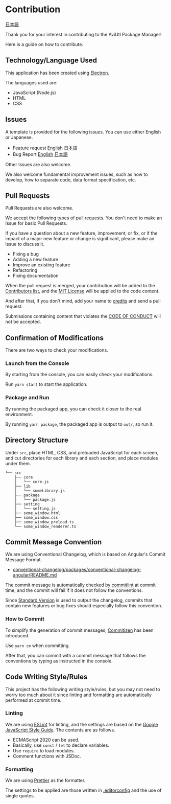 # Contribution

[日本語](./CONTRIBUTING.ja.md)

Thank you for your interest in contributing to the AviUtl Package Manager!

Here is a guide on how to contribute.

## Technology/Language Used

This application has been created using [Electron](https://www.electronjs.org/).

The languages used are:

- JavaScript (Node.js)
- HTML
- CSS

## Issues

A template is provided for the following issues. You can use either English or Japanese.

- Feature request [English](https://github.com/team-apm/apm/issues/new?labels=Feedback%3A+enhancement&template=feature_request.md) [日本語](https://github.com/team-apm/apm/issues/new?labels=Feedback%3A+enhancement&template=feature_request_ja.md)
- Bug Report [English](https://github.com/team-apm/apm/issues/new?labels=Problem%3A+bug&template=bug_report.md) [日本語](https://github.com/team-apm/apm/issues/new?labels=Problem%3A+bug&template=bug_report_ja.md)

Other Issues are also welcome.

We also welcome fundamental improvement issues, such as how to develop, how to separate code, data format specification, etc.

## Pull Requests

Pull Requests are also welcome.

We accept the following types of pull requests. You don't need to make an Issue for basic Pull Requests.

If you have a question about a new feature, improvement, or fix, or if the impact of a major new feature or change is significant, please make an Issue to discuss it.

- Fixing a bug
- Adding a new feature
- Improve an existing feature
- Refactoring
- Fixing documentation

When the pull request is merged, your contribution will be added to the [Contributors list](https://github.com/team-apm/apm/graphs/contributors), and the [MIT License](./LICENSE) will be applied to the code content.

And after that, if you don't mind, add your name to [credits](./src/about.html) and send a pull request.

Submissions containing content that violates the [CODE OF CONDUCT](./CODE_OF_CONDUCT.md) will not be accepted.

## Confirmation of Modifications

There are two ways to check your modifications.

### Launch from the Console

By starting from the console, you can easily check your modifications.

Run `yarn start` to start the application.

### Package and Run

By running the packaged app, you can check it closer to the real environment.

By running `yarn package`, the packaged app is output to `out/`, so run it.

## Directory Structure

Under `src`, place HTML, CSS, and preloaded JavaScript for each screen, and cut directories for each library and each section, and place modules under them.

```text
└── src
    ├── core
    │   └── core.js
    ├── lib
    │   └── someLibrary.js
    ├── package
    │   └── package.js
    ├── setting
    │   └── setting.js
    ├── some_window.html
    ├── some_window.css
    ├── some_window_preload.ts
    └── some_window_renderer.ts
```

## Commit Message Convention

We are using Conventional Changelog, which is based on Angular's Commit Message Format.

- [conventional-changelog/packages/conventional-changelog-angular/README.md](https://github.com/conventional-changelog/conventional-changelog/blob/master/packages/conventional-changelog-angular/README.md)

The commit message is automatically checked by [commitlint](https://commitlint.js.org/) at commit time, and the commit will fail if it does not follow the conventions.

Since [Standard Version](https://github.com/conventional-changelog/standard-version) is used to output the changelog, commits that contain new features or bug fixes should especially follow this convention.

### How to Commit

To simplify the generation of commit messages, [Commitizen](https://commitizen.github.io/cz-cli/) has been introduced.

Use `yarn cm` when committing.

After that, you can commit with a commit message that follows the conventions by typing as instructed in the console.

## Code Writing Style/Rules

This project has the following writing style/rules, but you may not need to worry too much about it since linting and formatting are automatically performed at commit time.

### Linting

We are using [ESLint](https://eslint.org/) for linting, and the settings are based on the [Google JavaScript Style Guide](https://google.github.io/styleguide/jsguide.html). The contents are as follows.

- ECMAScript 2020 can be used.
- Basically, use `const` / `let` to declare variables.
- Use `require` to load modules.
- Comment functions with JSDoc.

### Formatting

We are using [Prettier](https://prettier.io/) as the formatter.

The settings to be applied are those written in [.editorconfig](./.editorconfig) and the use of single quotes.
